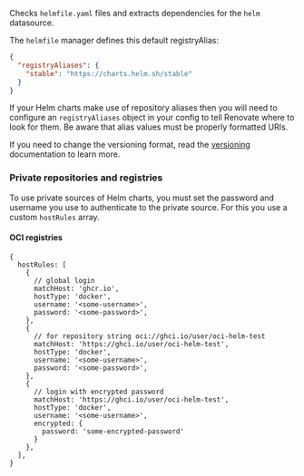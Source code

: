 Checks `helmfile.yaml` files and extracts dependencies for the `helm` datasource.

The `helmfile` manager defines this default registryAlias:

```json
{
  "registryAliases": {
    "stable": "https://charts.helm.sh/stable"
  }
}
```

If your Helm charts make use of repository aliases then you will need to configure an `registryAliases` object in your config to tell Renovate where to look for them. Be aware that alias values must be properly formatted URIs.

If you need to change the versioning format, read the [versioning](https://docs.renovatebot.com/modules/versioning/) documentation to learn more.

### Private repositories and registries

To use private sources of Helm charts, you must set the password and username you use to authenticate to the private source.
For this you use a custom `hostRules` array.

#### OCI registries

```json5
{
  hostRules: [
    {
      // global login
      matchHost: 'ghcr.io',
      hostType: 'docker',
      username: '<some-username>',
      password: '<some-password>',
    },
    {
      // for repository string oci://ghci.io/user/oci-helm-test
      matchHost: 'https://ghci.io/user/oci-helm-test',
      hostType: 'docker',
      username: '<some-username>',
      password: '<some-password>',
    },
    {
      // login with encrypted password
      matchHost: 'https://ghci.io/user/oci-helm-test',
      hostType: 'docker',
      username: '<some-username>',
      encrypted: {
        password: 'some-encrypted-password'
      }
    },
  ],
}
